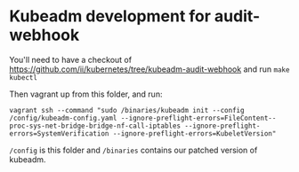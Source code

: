 # Kubeadm development for audit-webhook

You'll need to have a checkout of https://github.com/ii/kubernetes/tree/kubeadm-audit-webhook and run ```make kubectl```

Then vagrant up from this folder, and run:

```vagrant ssh --command "sudo /binaries/kubeadm init --config /config/kubeadm-config.yaml --ignore-preflight-errors=FileContent--proc-sys-net-bridge-bridge-nf-call-iptables --ignore-preflight-errors=SystemVerification --ignore-preflight-errors=KubeletVersion"```

```/config``` is this folder and ```/binaries``` contains our patched version of kubeadm.
